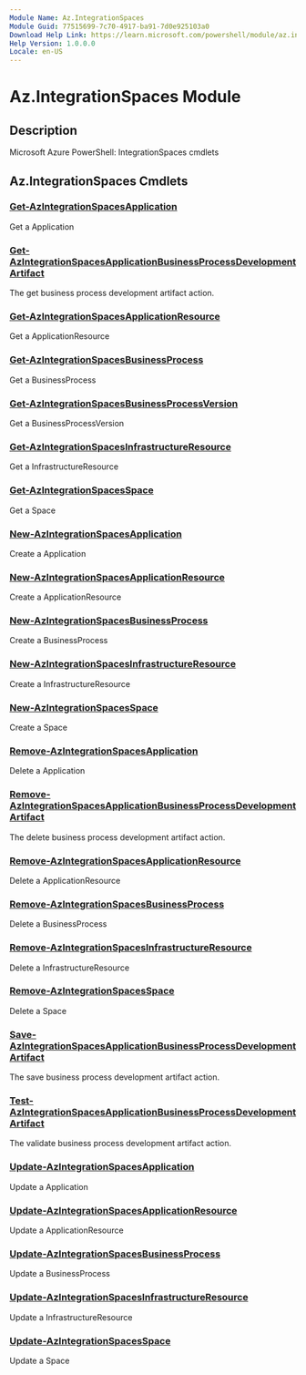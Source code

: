 ```yaml
---
Module Name: Az.IntegrationSpaces
Module Guid: 77515699-7c70-4917-ba91-7d0e925103a0
Download Help Link: https://learn.microsoft.com/powershell/module/az.integrationspaces
Help Version: 1.0.0.0
Locale: en-US
---
```


# Az.IntegrationSpaces Module
## Description
Microsoft Azure PowerShell: IntegrationSpaces cmdlets

## Az.IntegrationSpaces Cmdlets
### [Get-AzIntegrationSpacesApplication](Get-AzIntegrationSpacesApplication.md)
Get a Application

### [Get-AzIntegrationSpacesApplicationBusinessProcessDevelopmentArtifact](Get-AzIntegrationSpacesApplicationBusinessProcessDevelopmentArtifact.md)
The get business process development artifact action.

### [Get-AzIntegrationSpacesApplicationResource](Get-AzIntegrationSpacesApplicationResource.md)
Get a ApplicationResource

### [Get-AzIntegrationSpacesBusinessProcess](Get-AzIntegrationSpacesBusinessProcess.md)
Get a BusinessProcess

### [Get-AzIntegrationSpacesBusinessProcessVersion](Get-AzIntegrationSpacesBusinessProcessVersion.md)
Get a BusinessProcessVersion

### [Get-AzIntegrationSpacesInfrastructureResource](Get-AzIntegrationSpacesInfrastructureResource.md)
Get a InfrastructureResource

### [Get-AzIntegrationSpacesSpace](Get-AzIntegrationSpacesSpace.md)
Get a Space

### [New-AzIntegrationSpacesApplication](New-AzIntegrationSpacesApplication.md)
Create a Application

### [New-AzIntegrationSpacesApplicationResource](New-AzIntegrationSpacesApplicationResource.md)
Create a ApplicationResource

### [New-AzIntegrationSpacesBusinessProcess](New-AzIntegrationSpacesBusinessProcess.md)
Create a BusinessProcess

### [New-AzIntegrationSpacesInfrastructureResource](New-AzIntegrationSpacesInfrastructureResource.md)
Create a InfrastructureResource

### [New-AzIntegrationSpacesSpace](New-AzIntegrationSpacesSpace.md)
Create a Space

### [Remove-AzIntegrationSpacesApplication](Remove-AzIntegrationSpacesApplication.md)
Delete a Application

### [Remove-AzIntegrationSpacesApplicationBusinessProcessDevelopmentArtifact](Remove-AzIntegrationSpacesApplicationBusinessProcessDevelopmentArtifact.md)
The delete business process development artifact action.

### [Remove-AzIntegrationSpacesApplicationResource](Remove-AzIntegrationSpacesApplicationResource.md)
Delete a ApplicationResource

### [Remove-AzIntegrationSpacesBusinessProcess](Remove-AzIntegrationSpacesBusinessProcess.md)
Delete a BusinessProcess

### [Remove-AzIntegrationSpacesInfrastructureResource](Remove-AzIntegrationSpacesInfrastructureResource.md)
Delete a InfrastructureResource

### [Remove-AzIntegrationSpacesSpace](Remove-AzIntegrationSpacesSpace.md)
Delete a Space

### [Save-AzIntegrationSpacesApplicationBusinessProcessDevelopmentArtifact](Save-AzIntegrationSpacesApplicationBusinessProcessDevelopmentArtifact.md)
The save business process development artifact action.

### [Test-AzIntegrationSpacesApplicationBusinessProcessDevelopmentArtifact](Test-AzIntegrationSpacesApplicationBusinessProcessDevelopmentArtifact.md)
The validate business process development artifact action.

### [Update-AzIntegrationSpacesApplication](Update-AzIntegrationSpacesApplication.md)
Update a Application

### [Update-AzIntegrationSpacesApplicationResource](Update-AzIntegrationSpacesApplicationResource.md)
Update a ApplicationResource

### [Update-AzIntegrationSpacesBusinessProcess](Update-AzIntegrationSpacesBusinessProcess.md)
Update a BusinessProcess

### [Update-AzIntegrationSpacesInfrastructureResource](Update-AzIntegrationSpacesInfrastructureResource.md)
Update a InfrastructureResource

### [Update-AzIntegrationSpacesSpace](Update-AzIntegrationSpacesSpace.md)
Update a Space

